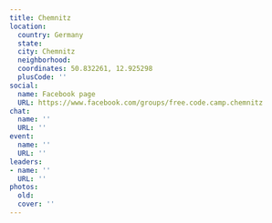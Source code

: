 ```yaml
---
title: Chemnitz
location:
  country: Germany
  state: 
  city: Chemnitz
  neighborhood: 
  coordinates: 50.832261, 12.925298
  plusCode: ''
social:
  name: Facebook page
  URL: https://www.facebook.com/groups/free.code.camp.chemnitz
chat:
  name: ''
  URL: ''
event:
  name: ''
  URL: ''
leaders:
- name: ''
  URL: ''
photos:
  old: 
  cover: ''
---
```

